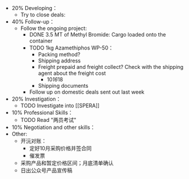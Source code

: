 - 20% Developing：
	- Try to close deals:
- 40% Follow-up：
	- Follow the ongoing project:
		- DONE 3.5 MT of Methyl Bromide: Cargo loaded onto the container
		- TODO 1kg Azamethiphos WP-50：
			- Packing method?
			- Shipping address
			- Freight prepaid and freight collect? Check with the shipping agent about the freight cost
				- 10*16*18
			- Shipping documents
		- Follow up on domestic deals sent out last week
- 20% Investigation：
	- TODO Investigate into [[SPERA]]
- 10% Professional Skills：
	- TODO Read "两员考试"
- 10% Negotiation and other skills：
- Other:
	- 开沅对账：
		- 定好10月采购价格并签合同
		- 催发票
	- 采购产品和暂定价格区间；月底清单确认
	- 日出公众号产品宣传稿